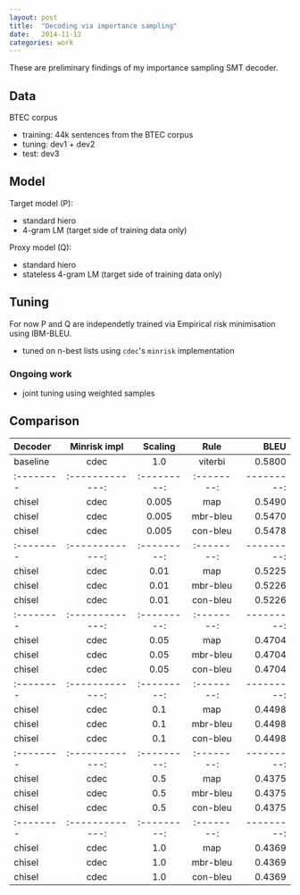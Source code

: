 ```yaml
---
layout: post
title:  "Decoding via importance sampling"
date:   2014-11-12
categories: work
---
```


These are preliminary findings of my importance sampling SMT decoder.

## Data

BTEC corpus

* training: 44k sentences from the BTEC corpus
* tuning: dev1 + dev2
* test: dev3

## Model

Target model (P):

* standard hiero 
* 4-gram LM (target side of training data only)

Proxy model (Q):

* standard hiero
* stateless 4-gram LM (target side of training data only)

## Tuning

For now P and Q are independetly trained via Empirical risk minimisation using IBM-BLEU.

* tuned on n-best lists using `cdec`'s `minrisk` implementation

### Ongoing work

* joint tuning using weighted samples 

## Comparison

Decoder  | Minrisk impl  | Scaling   | Rule     | BLEU
:--------|:-------------:|:---------:|:--------:|---------:
baseline | cdec          | 1.0       | viterbi  | 0.5800   
:--------|:-------------:|:---------:|:--------:|---------:
chisel   | cdec          | 0.005     | map      | 0.5490
chisel   | cdec          | 0.005     | mbr-bleu | 0.5470
chisel   | cdec          | 0.005     | con-bleu | 0.5478
:--------|:-------------:|:---------:|:--------:|---------:
chisel   | cdec          | 0.01      | map      | 0.5225
chisel   | cdec          | 0.01      | mbr-bleu | 0.5226
chisel   | cdec          | 0.01      | con-bleu | 0.5226
:--------|:-------------:|:---------:|:--------:|---------:
chisel   | cdec          | 0.05      | map      | 0.4704
chisel   | cdec          | 0.05      | mbr-bleu | 0.4704
chisel   | cdec          | 0.05      | con-bleu | 0.4704
:--------|:-------------:|:---------:|:--------:|---------:
chisel   | cdec          | 0.1       | map      | 0.4498
chisel   | cdec          | 0.1       | mbr-bleu | 0.4498
chisel   | cdec          | 0.1       | con-bleu | 0.4498
:--------|:-------------:|:---------:|:--------:|---------:
chisel   | cdec          | 0.5       | map      | 0.4375
chisel   | cdec          | 0.5       | mbr-bleu | 0.4375
chisel   | cdec          | 0.5       | con-bleu | 0.4375
:--------|:-------------:|:---------:|:--------:|---------:
chisel   | cdec          | 1.0       | map      | 0.4369
chisel   | cdec          | 1.0       | mbr-bleu | 0.4369
chisel   | cdec          | 1.0       | con-bleu | 0.4369



